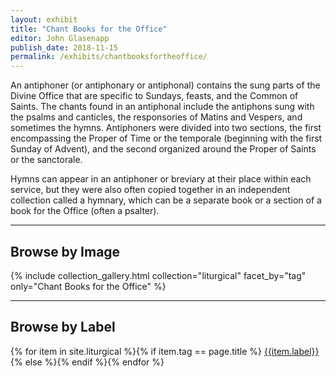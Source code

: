 ```yaml
---
layout: exhibit
title: "Chant Books for the Office"
editor: John Glasenapp
publish_date: 2018-11-15
permalink: /exhibits/chantbooksfortheoffice/
---
```


An antiphoner (or antiphonary or antiphonal) contains the sung parts of the Divine Office that are specific to Sundays, feasts, and the Common of Saints. The chants found in an antiphonal include the antiphons sung with the psalms and canticles, the responsories of Matins and Vespers, and sometimes the hymns. Antiphoners were divided into two sections, the first encompassing the Proper of Time or the temporale (beginning with the first Sunday of Advent), and the second organized around the Proper of Saints or the sanctorale.

Hymns can appear in an antiphoner or breviary at their place within each service, but they were also often copied together in an independent collection called a hymnary, which can be a separate book or a section of a book for the Office (often a psalter).

---

## Browse by Image

{% include collection_gallery.html collection="liturgical" facet_by="tag" only="Chant Books for the Office" %}

---

## Browse by Label

{% for item in site.liturgical %}{% if item.tag == page.title %}
[{{item.label}}]({{site.baseurl}}{{item.permalink}})
{% else %}{% endif %}{% endfor %}

<!-- ---

Plimpton MS 033, recto: An antiphonal from 12th-century Italy.

Plimpton MS 041, f. 1r: An antiphonal from 15th-century Italy.

Gabe M. Wiener Music and Arts Library,  Music Deposit 00, f. 2r: An antiphonal from 16th-century Italy.

Plimpton MS 042, f. 1v: A hymnary from 15th-century Germany. 
 -->